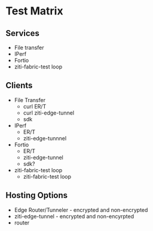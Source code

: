 # Test Matrix

## Services

* File transfer
* IPerf
* Fortio
* ziti-fabric-test loop

## Clients

* File Transfer
    * curl ER/T
    * curl ziti-edge-tunnel
    * sdk
* IPerf
    * ER/T
    * ziti-edge-tunnnel
* Fortio
    * ER/T
    * ziti-edge-tunnel
    * sdk?
* ziti-fabric-test loop
    * ziti-fabric-test loop

## Hosting Options

* Edge Router/Tunneler - encrypted and non-encrypted
* ziti-edge-tunnel - encrypted and non-encyrpted
* router


